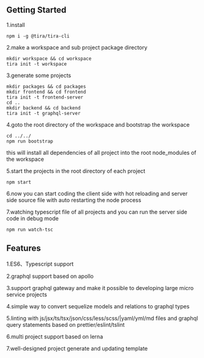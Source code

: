 ## Getting Started

1.install

```
npm i -g @tira/tira-cli
```

2.make a workspace and sub project package directory

```
mkdir workspace && cd workspace
tira init -t workspace
```

3.generate some projects

```
mkdir packages && cd packages
mkdir frontend && cd frontend
tira init -t frontend-server
cd ..
mkdir backend && cd backend
tira init -t graphql-server
```

4.goto the root directory of the workspace and bootstrap the workspace

```
cd ../../
npm run bootstrap
```

this will install all dependencies of all project into the root node_modules of the workspace

5.start the projects in the root directory of each project

```
npm start
```

6.now you can start coding the client side with hot reloading and server side source file with auto restarting the node process

7.watching typescript file of all projects and you can run the server side code in debug mode

```
npm run watch-tsc
```

## Features

1.ES6、Typescript support

2.graphql support based on apollo

3.support graphql gateway and make it possible to developing large micro service projects

4.simple way to convert sequelize models and relations to graphql types

5.linting with js/jsx/ts/tsx/json/css/less/scss/|yaml/yml/md files and graphql query statements based on prettier/eslint/tslint

6.multi project support based on lerna

7.well-designed project generate and updating template
